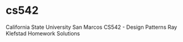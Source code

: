cs542
=====

California State University San Marcos
CS542 - Design Patterns
Ray Klefstad
Homework Solutions
